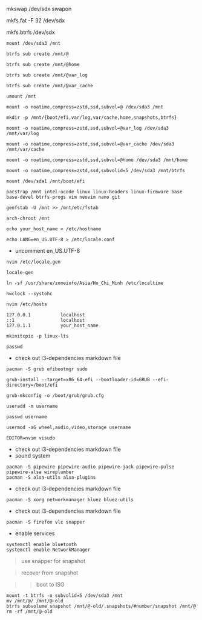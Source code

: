 mkswap /dev/sdx
swapon

mkfs.fat -F 32 /dev/sdx

mkfs.btrfs /dev/sdx


```
mount /dev/sda3 /mnt
```

```
btrfs sub create /mnt/@
```

```
btrfs sub create /mnt/@home
```

```
btrfs sub create /mnt/@var_log
```

```
btrfs sub create /mnt/@var_cache
```

```
umount /mnt
```

```
mount -o noatime,compress=zstd,ssd,subvol=@ /dev/sda3 /mnt
```

```
mkdir -p /mnt/{boot/efi,var/log,var/cache,home,snapshots,btrfs}
```

```
mount -o noatime,compress=zstd,ssd,subvol=@var_log /dev/sda3 /mnt/var/log
```

```
mount -o noatime,compress=zstd,ssd,subvol=@var_cache /dev/sda3 /mnt/var/cache
```

```
mount -o noatime,compress=zstd,ssd,subvol=@home /dev/sda3 /mnt/home
```

```
mount -o noatime,compress=zstd,ssd,subvolid=5 /dev/sda3 /mnt/btrfs
```

```
mount /dev/sda1 /mnt/boot/efi
```

```
pacstrap /mnt intel-ucode linux linux-headers linux-firmware base base-devel btrfs-progs vim neovim nano git
```

```
genfstab -U /mnt >> /mnt/etc/fstab
```

```
arch-chroot /mnt
```

```
echo your_host_name > /etc/hostname
```

```
echo LANG=en_US.UTF-8 > /etc/locale.conf
```

- uncomment en_US.UTF-8
```
nvim /etc/locale.gen
```

```
locale-gen
```

```
ln -sf /usr/share/zoneinfo/Asia/Ho_Chi_Minh /etc/localtime
```

```
hwclock --systohc
```

```
nvim /etc/hosts
```
```
127.0.0.1           localhost
::1                 localhost
127.0.1.1           your_host_name
```

```
mkinitcpio -p linux-lts
```

```
passwd
```

- check out i3-dependencies markdown file
```
pacman -S grub efibootmgr sudo
```

```
grub-install --target=x86_64-efi --bootloader-id=GRUB --efi-directory=/boot/efi
```

```
grub-mkconfig -o /boot/grub/grub.cfg
```

```
useradd -m username
```

```
passwd username
```

```
usermod -aG wheel,audio,video,storage username
```

```
EDITOR=nvim visudo
```

- check out i3-dependencies markdown file
- sound system
```
pacman -S pipewire pipewire-audio pipewire-jack pipewire-pulse pipewire-alsa wireplumber
pacman -S alsa-utils alsa-plugins
```

- check out i3-dependencies markdown file
```
pacman -S xorg networkmanager bluez bluez-utils
```

- check out i3-dependencies markdown file
```
pacman -S firefox vlc snapper
```


- enable services 
```
systemctl enable bluetooth
systemctl enable NetworkManager
```


> use snapper for snapshot

> recover from snapshot

>> boot to ISO
```
mount -t btrfs -o subvolid=5 /dev/sda3 /mnt
mv /mnt/@/ /mnt/@-old
btrfs subvolume snapshot /mnt/@-old/.snapshots/#number/snapshot /mnt/@
rm -rf /mnt/@-old
```
